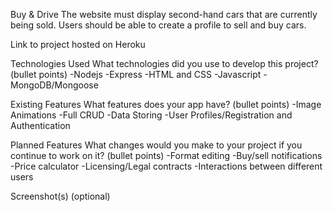 Buy & Drive
The website must display second-hand cars that are currently being sold. Users should be able to create a profile to sell and buy cars.

Link to project hosted on Heroku

Technologies Used
What technologies did you use to develop this project? (bullet points)
-Nodejs
-Express
-HTML and CSS
-Javascript
-MongoDB/Mongoose

Existing Features
What features does your app have? (bullet points)
-Image Animations
-Full CRUD
-Data Storing
-User Profiles/Registration and Authentication

Planned Features
What changes would you make to your project if you continue to work on it? (bullet points)
-Format editing
-Buy/sell notifications
-Price calculator
-Licensing/Legal contracts
-Interactions between different users

Screenshot(s) (optional)
